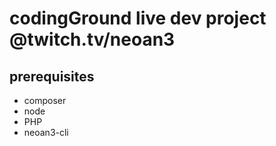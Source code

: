# codingGround live dev project @twitch.tv/neoan3

## prerequisites

- composer
- node
- PHP
- neoan3-cli
